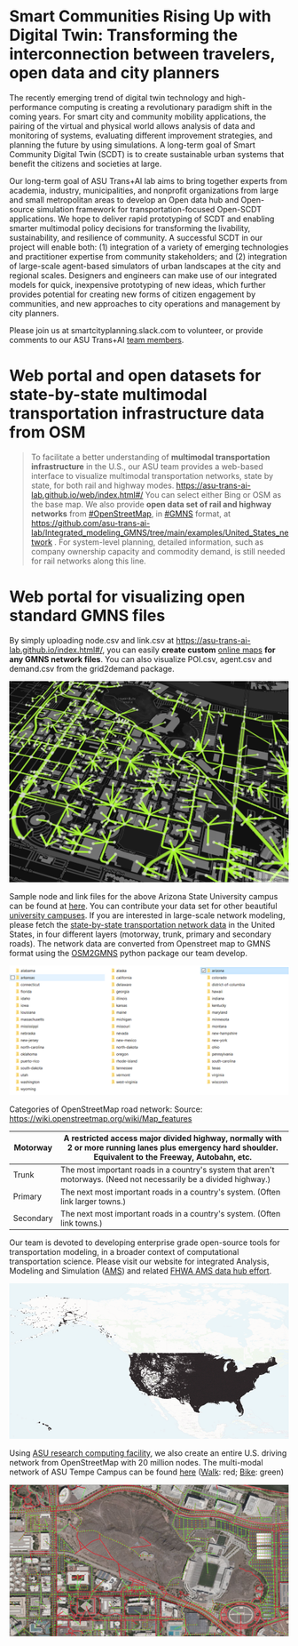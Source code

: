 # Smart Communities Rising Up with Digital Twin: Transforming the interconnection between travelers, open data and city planners

The recently emerging trend of digital twin technology and high-performance
computing is creating a revolutionary paradigm shift in the coming years. For
smart city and community mobility applications, the pairing of the virtual and
physical world allows analysis of data and monitoring of systems, evaluating
different improvement strategies, and planning the future by using simulations.
A long-term goal of Smart Community Digital Twin (SCDT) is to create sustainable
urban systems that benefit the citizens and societies at large.

Our long-term goal of ASU Trans+AI lab aims to bring together experts from
academia, industry, municipalities, and nonprofit organizations from large and
small metropolitan areas to develop an Open data hub and Open-source simulation
framework for transportation-focused Open-SCDT applications. We hope to deliver
rapid prototyping of SCDT and enabling smarter multimodal policy decisions for
transforming the livability, sustainability, and resilience of community. A
successful SCDT in our project will enable both: (1) integration of a variety of
emerging technologies and practitioner expertise from community stakeholders;
and (2) integration of large-scale agent-based simulators of urban landscapes at
the city and regional scales. Designers and engineers can make use of our
integrated models for quick, inexpensive prototyping of new ideas, which further
provides potential for creating new forms of citizen engagement by communities,
and new approaches to city operations and management by city planners.

Please join us at smartcityplanning.slack.com to volunteer, or provide comments
to our ASU Trans+AI [team members](mailto:xzhou74@asu.edu).

# Web portal and open datasets for state-by-state multimodal transportation infrastructure data from OSM

>   To facilitate a better understanding of **multimodal transportation
>   infrastructure** in the U.S., our ASU team provides a web-based interface to
>   visualize multimodal transportation networks, state by state, for both rail
>   and highway modes. <https://asu-trans-ai-lab.github.io/web/index.html#/> You
>   can select either Bing or OSM as the base map. We also provide **open data
>   set of rail and highway networks** from
>   [\#OpenStreetMap](https://www.linkedin.com/feed/hashtag/?keywords=openstreetmap&highlightedUpdateUrns=urn%3Ali%3Aactivity%3A6783468501521756161),
>   in
>   [\#GMNS](https://www.linkedin.com/feed/hashtag/?keywords=gmns&highlightedUpdateUrns=urn%3Ali%3Aactivity%3A6783468501521756161)
>   format, at
>   <https://github.com/asu-trans-ai-lab/Integrated_modeling_GMNS/tree/main/examples/United_States_network>
>   . For system-level planning, detailed information, such as company ownership
>   capacity and commodity demand, is still needed for rail networks along this
>   line.

# Web portal for visualizing open standard GMNS files

By simply uploading node.csv and link.csv at
<https://asu-trans-ai-lab.github.io/index.html#/>, you can easily **create
custom** [online maps](https://en.wikipedia.org/wiki/Online_maps) **for any GMNS
network files**. You can also visualize POI.csv, agent.csv and demand.csv from
the grid2demand package.

![](media/b68219e7074c4f3c1d02c075072ef8d7.png)

Sample node and link files for the above Arizona State University campus can be
found at
[here](https://github.com/asu-trans-ai-lab/integrated_modeling_GMNS/tree/main/examples/university_campus/Arizona_State_University).
You can contribute your data set for other beautiful [university
campuses](https://github.com/asu-trans-ai-lab/integrated_modeling_GMNS/tree/main/examples/university_campus/Arizona_State_University).
If you are interested in large-scale network modeling, please fetch the
[state-by-state transportation network
data](https://github.com/asu-trans-ai-lab/integrated_modeling_GMNS/tree/main/examples/United_States_network/motorway/states)
in the United States, in four different layers (motorway, trunk, primary and
secondary roads). The network data are converted from Openstreet map to GMNS
format using the [OSM2GMNS](https://pypi.org/project/osm2gmns/) python package
our team develop.

![](media/114a123c1ced45c426e9a0464b553cd8.png)

Categories of OpenStreetMap road network: Source:
https://wiki.openstreetmap.org/wiki/Map_features

| Motorway  | A restricted access major divided highway, normally with 2 or more running lanes plus emergency hard shoulder. Equivalent to the Freeway, Autobahn, etc. |
|-----------|----------------------------------------------------------------------------------------------------------------------------------------------------------|
| Trunk     | The most important roads in a country's system that aren't motorways. (Need not necessarily be a divided highway.)                                       |
| Primary   | The next most important roads in a country's system. (Often link larger towns.)                                                                          |
| Secondary | The next most important roads in a country's system. (Often link towns.)                                                                                 |

Our team is devoted to developing enterprise grade open-source tools for
transportation modeling, in a broader context of computational transportation
science. Please visit our website for integrated Analysis, Modeling and
Simulation ([AMS](https://github.com/asu-trans-ai-lab/integrated_modeling_GMNS))
and related [FHWA AMS data hub
effort](https://www.fhwa.dot.gov/publications/research/operations/13036/004.cfm).

![](media/e6c1394fc509f786c6342ca4849e6f25.png)

Using [ASU research computing
facility](https://cores.research.asu.edu/research-computing/about), we also
create an entire U.S. driving network from OpenStreetMap with 20 million nodes.
The multi-modal network of ASU Tempe Campus can be found
[here](https://github.com/asu-trans-ai-lab/GTFS2GMNS/tree/main/walk_and_bike/Tempe-bike)
([Walk](https://github.com/asu-trans-ai-lab/GTFS2GMNS/tree/main/walk_and_bike/Tempe-walk):
red;
[Bike](https://github.com/asu-trans-ai-lab/GTFS2GMNS/tree/main/walk_and_bike/Tempe-bike):
green)

![](media/5cdd93054fc2d27451b1bae8504ed49c.png)
